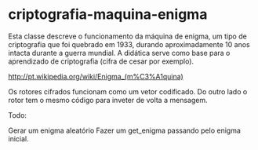 criptografia-maquina-enigma
===========================

Esta classe descreve o funcionamento da máquina de enigma, um tipo de criptografia que foi quebrado em 1933,
durando aproximadamente 10 anos intacta durante a guerra mundial.
A didática serve como base para o aprendizado de criptografia (cifra de cesar por exemplo).

http://pt.wikipedia.org/wiki/Enigma_(m%C3%A1quina)

Os rotores cifrados funcionam como um vetor codificado.
Do outro lado o rotor tem o mesmo código para inveter de volta a mensagem.

Todo:

Gerar um enigma aleatório
Fazer um get_enigma passando pelo enigma inicial.

